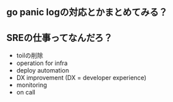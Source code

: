 ## go panic logの対応とかまとめてみる？

## SREの仕事ってなんだろ？

- toilの削除
- operation for infra
- deploy automation
- DX improvement (DX = developer experience)
- monitoring
- on call
